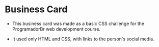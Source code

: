 # Business Card

- This business card was made as a basic CSS challenge for the ProgramadorBr web development course.

- It used only HTML and CSS, with links to the person's social media.
